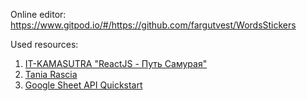 Online editor:
https://www.gitpod.io/#/https://github.com/fargutvest/WordsStickers

Used resources:
1. [IT-KAMASUTRA "ReactJS - Путь Самурая"](https://www.youtube.com/watch?v=gb7gMluAeao&list=PLcvhF2Wqh7DNVy1OCUpG3i5lyxyBWhGZ8)
2. [Tania Rascia](https://www.taniarascia.com/getting-started-with-react/)
3. [Google Sheet API Quickstart](https://developers.google.com/sheets/api/quickstart/js)
